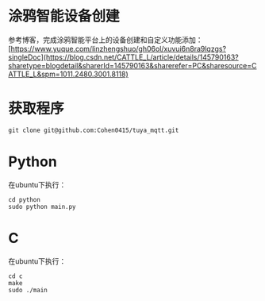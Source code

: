 # 涂鸦智能设备创建
参考博客，完成涂鸦智能平台上的设备创建和自定义功能添加：[https://www.yuque.com/linzhengshuo/gh06ol/xuvui6n8ra9lqzgs?singleDoc](https://blog.csdn.net/CATTLE_L/article/details/145790163?sharetype=blogdetail&sharerId=145790163&sharerefer=PC&sharesource=CATTLE_L&spm=1011.2480.3001.8118)

# 获取程序
```shell
git clone git@github.com:Cohen0415/tuya_mqtt.git
```

# Python
在ubuntu下执行：
```shell
cd python
sudo python main.py
```

# C
在ubuntu下执行：
```shell
cd c
make
sudo ./main
```
